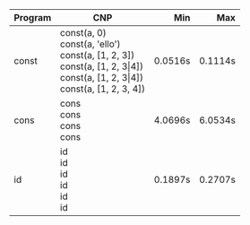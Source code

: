Program | CNP | Min | Max
--- | --- | ---: | ---:
const | const(a, 0)<br/>const(a, 'ello')<br/>const(a, [1, 2, 3])<br/>const(a, [1, 2, 3\|4])<br/>const(a, [1, 2, 3\|4])<br/>const(a, [1, 2, 3, 4]) | 0.0516s | 0.1114s
cons | cons<br/>cons<br/>cons<br/>cons | 4.0696s | 6.0534s
id | id<br/>id<br/>id<br/>id<br/>id<br/>id | 0.1897s | 0.2707s
